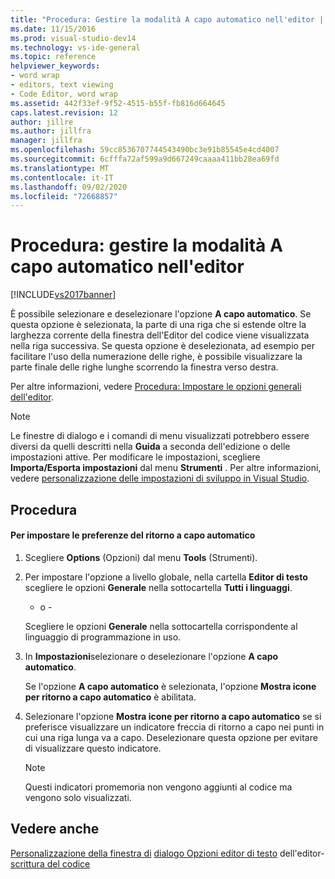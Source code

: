 ```yaml
---
title: "Procedura: Gestire la modalità A capo automatico nell'editor | Microsoft Docs"
ms.date: 11/15/2016
ms.prod: visual-studio-dev14
ms.technology: vs-ide-general
ms.topic: reference
helpviewer_keywords:
- word wrap
- editors, text viewing
- Code Editor, word wrap
ms.assetid: 442f33ef-9f52-4515-b55f-fb816d664645
caps.latest.revision: 12
author: jillre
ms.author: jillfra
manager: jillfra
ms.openlocfilehash: 59cc8536707744543490bc3e91b85545e4cd4007
ms.sourcegitcommit: 6cfffa72af599a9d667249caaaa411bb28ea69fd
ms.translationtype: MT
ms.contentlocale: it-IT
ms.lasthandoff: 09/02/2020
ms.locfileid: "72668857"
---
```

# <a name="how-to-manage-word-wrap-in-the-editor"></a>Procedura: gestire la modalità A capo automatico nell'editor
[!INCLUDE[vs2017banner](../../includes/vs2017banner.md)]

È possibile selezionare e deselezionare l'opzione **A capo automatico**. Se questa opzione è selezionata, la parte di una riga che si estende oltre la larghezza corrente della finestra dell'Editor del codice viene visualizzata nella riga successiva. Se questa opzione è deselezionata, ad esempio per facilitare l'uso della numerazione delle righe, è possibile visualizzare la parte finale delle righe lunghe scorrendo la finestra verso destra.

 Per altre informazioni, vedere [Procedura: Impostare le opzioni generali dell'editor](https://msdn.microsoft.com/704e4a7b-2162-4bed-8a47-f4f6ffec98c2).

> [!NOTE]
> Le finestre di dialogo e i comandi di menu visualizzati potrebbero essere diversi da quelli descritti nella **Guida** a seconda dell'edizione o delle impostazioni attive. Per modificare le impostazioni, scegliere **Importa/Esporta impostazioni** dal menu **Strumenti** . Per altre informazioni, vedere [personalizzazione delle impostazioni di sviluppo in Visual Studio](https://msdn.microsoft.com/22c4debb-4e31-47a8-8f19-16f328d7dcd3).

## <a name="procedure"></a>Procedura

#### <a name="to-set-word-wrap-preferences"></a>Per impostare le preferenze del ritorno a capo automatico

1. Scegliere **Options** (Opzioni) dal menu **Tools** (Strumenti).

2. Per impostare l'opzione a livello globale, nella cartella **Editor di testo** scegliere le opzioni **Generale** nella sottocartella **Tutti i linguaggi**.

     - o -

     Scegliere le opzioni **Generale** nella sottocartella corrispondente al linguaggio di programmazione in uso.

3. In **Impostazioni**selezionare o deselezionare l'opzione **A capo automatico**.

     Se l'opzione **A capo automatico** è selezionata, l'opzione **Mostra icone per ritorno a capo automatico** è abilitata.

4. Selezionare l'opzione **Mostra icone per ritorno a capo automatico** se si preferisce visualizzare un indicatore freccia di ritorno a capo nei punti in cui una riga lunga va a capo. Deselezionare questa opzione per evitare di visualizzare questo indicatore.

    > [!NOTE]
    > Questi indicatori promemoria non vengono aggiunti al codice ma vengono solo visualizzati.

## <a name="see-also"></a>Vedere anche
 [Personalizzazione della finestra di](../../ide/customizing-the-editor.md) [dialogo Opzioni editor di testo](../../ide/reference/text-editor-options-dialog-box.md) dell'editor- [scrittura del codice](../../ide/writing-code-in-the-code-and-text-editor.md)
